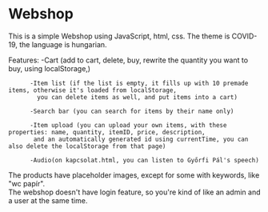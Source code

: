 # Webshop

This is a simple Webshop using JavaScript, html, css.
The theme is COVID-19, the language is hungarian.

Features: -Cart (add to cart, delete, buy, rewrite the quantity you want to buy, using localStorage,)

          -Item list (if the list is empty, it fills up with 10 premade items, otherwise it's loaded from localStorage,
            you can delete items as well, and put items into a cart)
            
          -Search bar (you can search for items by their name only)
          
          -Item upload (you can upload your own items, with these properties: name, quantity, itemID, price, description,
           and an automatically generated id using currentTime, you can also delete the localStorage from that page)
           
          -Audio(on kapcsolat.html, you can listen to Győrfi Pál's speech)

The products have placeholder images, except for some with keywords, like "wc papír".         
The webshop doesn't have login feature, so you're kind of like an admin and a user at the same time. 
